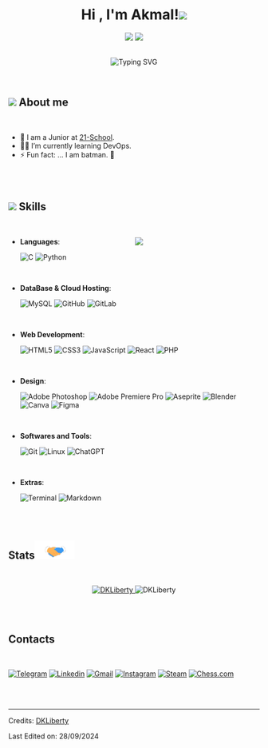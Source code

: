 <h1 align="center"><b>Hi , I'm Akmal!</b><img src="https://media.giphy.com/media/hvRJCLFzcasrR4ia7z/giphy.gif" width="35"></h1>

<div align="center">
	<a href="https://github.com/DKLiberty/"><img src="https://visitcount.itsvg.in/api?id=dkliberty&label=Profile%20Views&color=12&icon=5&pretty=false" /></a>
	<a href="https://buymeacoffee.com/dkliberty"><img src="https://img.shields.io/badge/buy me a coffee-ffdd00?style=for-the-badge&logo=buy-me-a-coffee&logoColor=black"></a>

</div>

<br>

<p align="center">
	<img src="https://readme-typing-svg.herokuapp.com?font=Press+Start+2P&size=30&duration=1500&pause=4000&color=2F80ED&center=true&vCenter=true&width=650&height=150&lines=Welcome+to+DKLiberty!" alt="Typing SVG" />
</p>

<br>

## <img src="https://i.giphy.com/media/v1.Y2lkPTc5MGI3NjExZDloZjJ1ZGNiZ294cDhnbHFzYmh6NTJjZW56OThzOXg5cTMzaWdiaiZlcD12MV9pbnRlcm5hbF9naWZfYnlfaWQmY3Q9cw/f8h8oEShbB1YuagU6i/giphy.gif" width="40"> About me
<br>

- :school: I am a Junior at [21-School](https://21-school.ru/).
- :student: I’m currently learning DevOps.
- ⚡ Fun fact: ... I am batman. 🦇

<br>
<br>

## <img src="https://media2.giphy.com/media/QssGEmpkyEOhBCb7e1/giphy.gif?cid=ecf05e47a0n3gi1bfqntqmob8g9aid1oyj2wr3ds3mg700bl&rid=giphy.gif" width ="25"><b> Skills</b>
<br>

<picture> <img align="right" src="https://github.com/7oSkaaa/7oSkaaa/blob/main/Images/Right_Side.gif?raw=true" width = 250px></picture>

<p align="center">

- **Languages**:
    
    ![C](https://img.shields.io/badge/C%20-%232370ED.svg?style=for-the-badge&logo=c&logoColor=white)
    ![Python](https://img.shields.io/badge/Python%20-%2314354C.svg?style=for-the-badge&logo=python&logoColor=white)

<br>   

- **DataBase & Cloud Hosting**:

   ![MySQL](https://img.shields.io/badge/mysql-4479A1.svg?style=for-the-badge&logo=mysql&logoColor=white)
   ![GitHub](https://img.shields.io/badge/github-%23121011.svg?style=for-the-badge&logo=github&logoColor=white)
   ![GitLab](https://img.shields.io/badge/gitlab-%23181717.svg?style=for-the-badge&logo=gitlab&logoColor=white)

<br>
    
- **Web Development**:

   ![HTML5](https://img.shields.io/badge/HTML5%20-%23E34F26.svg?style=for-the-badge&logo=html5&logoColor=white)
   ![CSS3](https://img.shields.io/badge/CSS%20-%231572B6.svg?style=for-the-badge&logo=css3&logoColor=white)
   ![JavaScript](https://img.shields.io/badge/JavaScript%20-%23F7DF1E.svg?style=for-the-badge&logo=javascript&logoColor=black)
   ![React](https://img.shields.io/badge/react-%2320232a.svg?style=for-the-badge&logo=react&logoColor=%2361DAFB)
   ![PHP](https://img.shields.io/badge/php-%23777BB4.svg?style=for-the-badge&logo=php&logoColor=white)

<br>

- **Design**:

  ![Adobe Photoshop](https://img.shields.io/badge/adobe%20photoshop-%2331A8FF.svg?style=for-the-badge&logo=adobe%20photoshop&logoColor=white)
  ![Adobe Premiere Pro](https://img.shields.io/badge/Adobe%20Premiere%20Pro-9999FF.svg?style=for-the-badge&logo=Adobe%20Premiere%20Pro&logoColor=white)
  ![Aseprite](https://img.shields.io/badge/Aseprite-FFFFFF?style=for-the-badge&logo=Aseprite&logoColor=#7D929E)
  ![Blender](https://img.shields.io/badge/blender-%23F5792A.svg?style=for-the-badge&logo=blender&logoColor=white)
  ![Canva](https://img.shields.io/badge/Canva-%2300C4CC.svg?style=for-the-badge&logo=Canva&logoColor=white)
  ![Figma](https://img.shields.io/badge/figma-%23F24E1E.svg?style=for-the-badge&logo=figma&logoColor=white)

<br>

- **Softwares and Tools**:

    ![Git](https://img.shields.io/badge/git-%23F05033.svg?style=for-the-badge&logo=git&logoColor=white)
    ![Linux](https://img.shields.io/badge/Linux-FCC624?style=for-the-badge&logo=linux&logoColor=black)
    ![ChatGPT](https://img.shields.io/badge/chatGPT-74aa9c?style=for-the-badge&logo=openai&logoColor=white)

<br>

- **Extras**:

    ![Terminal](https://img.shields.io/badge/Terminal-%23054020?style=for-the-badge&logo=gnu-bash&logoColor=white)
    ![Markdown](https://img.shields.io/badge/markdown-%23000000.svg?style=for-the-badge&logo=markdown&logoColor=white)   


</p>

<br>
<br>

## <b>Stats</b><img src="https://github.com/0xAbdulKhalid/0xAbdulKhalid/raw/main/assets/mdImages/handshake.gif" width ="80">
<br>

<p  align="center" width="100%">
    <a href="https://github.com/DKLiberty">
      <img src="https://github-readme-stats.vercel.app/api?username=DKLiberty&theme=dark&icon_color=2f80ed&title_color=2f80ed&locale=en&rank_icon=github&include_all_commits=true&border_color=151515&show_icons=true" alt="DKLiberty" height="250px" />
    </a>
	  <img src="https://github-readme-stats.vercel.app/api/top-langs?username=7oSkaaa&langs_count=10&theme=dark&title_color=2f80ed&border_color=151515&show_icons=true&locale=en" alt="DKLiberty" height="250px" />
</p>

<br>
<br>

## Contacts
<br>

[![Telegram](https://img.shields.io/badge/Telegram-2CA5E0?style=for-the-badge&logo=telegram&logoColor=white)](https://t.me/Akmal1309)
[![Linkedin](https://img.shields.io/badge/Linkedin-%2300acee.svg?color=405DE6&style=for-the-badge&logo=Linkedin&logoColor=white)](https://www.linkedin.com/in/akmal-sadullaev/)
[![Gmail](https://img.shields.io/badge/Gmail-%23EA4335.svg?style=for-the-badge&logo=Gmail&logoColor=white)](mailto:dkliberty1309@mgmail.com)
[![Instagram](https://img.shields.io/badge/Instagram-%23E4405F.svg?style=for-the-badge&logo=Instagram&logoColor=white)](https://www.instagram.com/dkliberty/)
[![Steam](https://img.shields.io/badge/Steam-%23E4405F.svg?color=405DE6&style=for-the-badge&logo=Steam&logoColor=white)](https://steamcommunity.com/id/DKLiberty)
[![Chess.com](https://img.shields.io/badge/Chess.com-%23E4405F.svg?color=baca44&style=for-the-badge&logo=Chessdotcom&logoColor=black)](https://www.chess.com/member/dkliberty)

<br>
<br>

-----
Credits: [DKLiberty](https://github.com/DKLiberty)

Last Edited on: 28/09/2024
